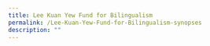 ```yaml
---
title: Lee Kuan Yew Fund for Bilingualism
permalink: /Lee-Kuan-Yew-Fund-for-Bilingualism-synopses
description: ""
---
```

